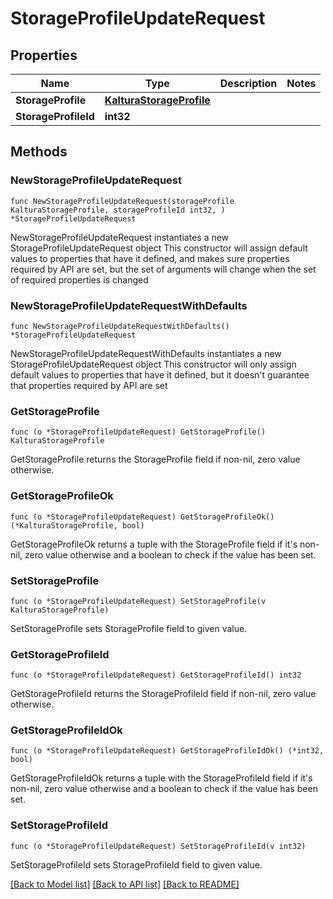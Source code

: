 # StorageProfileUpdateRequest

## Properties

Name | Type | Description | Notes
------------ | ------------- | ------------- | -------------
**StorageProfile** | [**KalturaStorageProfile**](KalturaStorageProfile.md) |  | 
**StorageProfileId** | **int32** |  | 

## Methods

### NewStorageProfileUpdateRequest

`func NewStorageProfileUpdateRequest(storageProfile KalturaStorageProfile, storageProfileId int32, ) *StorageProfileUpdateRequest`

NewStorageProfileUpdateRequest instantiates a new StorageProfileUpdateRequest object
This constructor will assign default values to properties that have it defined,
and makes sure properties required by API are set, but the set of arguments
will change when the set of required properties is changed

### NewStorageProfileUpdateRequestWithDefaults

`func NewStorageProfileUpdateRequestWithDefaults() *StorageProfileUpdateRequest`

NewStorageProfileUpdateRequestWithDefaults instantiates a new StorageProfileUpdateRequest object
This constructor will only assign default values to properties that have it defined,
but it doesn't guarantee that properties required by API are set

### GetStorageProfile

`func (o *StorageProfileUpdateRequest) GetStorageProfile() KalturaStorageProfile`

GetStorageProfile returns the StorageProfile field if non-nil, zero value otherwise.

### GetStorageProfileOk

`func (o *StorageProfileUpdateRequest) GetStorageProfileOk() (*KalturaStorageProfile, bool)`

GetStorageProfileOk returns a tuple with the StorageProfile field if it's non-nil, zero value otherwise
and a boolean to check if the value has been set.

### SetStorageProfile

`func (o *StorageProfileUpdateRequest) SetStorageProfile(v KalturaStorageProfile)`

SetStorageProfile sets StorageProfile field to given value.


### GetStorageProfileId

`func (o *StorageProfileUpdateRequest) GetStorageProfileId() int32`

GetStorageProfileId returns the StorageProfileId field if non-nil, zero value otherwise.

### GetStorageProfileIdOk

`func (o *StorageProfileUpdateRequest) GetStorageProfileIdOk() (*int32, bool)`

GetStorageProfileIdOk returns a tuple with the StorageProfileId field if it's non-nil, zero value otherwise
and a boolean to check if the value has been set.

### SetStorageProfileId

`func (o *StorageProfileUpdateRequest) SetStorageProfileId(v int32)`

SetStorageProfileId sets StorageProfileId field to given value.



[[Back to Model list]](../README.md#documentation-for-models) [[Back to API list]](../README.md#documentation-for-api-endpoints) [[Back to README]](../README.md)


